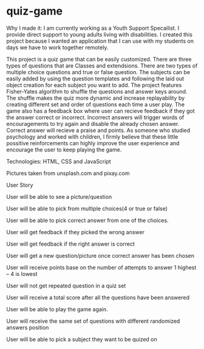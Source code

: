 # quiz-game
Why I made it:
I am currently working as a Youth Support Specailist. I provide direct support to young adults living with disabilities. 
I created this project because I wanted an application that I can use with my students on days we have to work together remotely.


This project is a quiz game that can be easily customized. There are three types of questions that are Classes and extendsions. 
There are two types of multiple choice questions and true or false question. The subjects can be easily added by using the question templates and following the laid out object creation for each subject you want to add.
The project features Fisher-Yates algorithm to shuffle the questions and answer keys around. 
The shuffle makes the quiz more dynamic and increase replayability by creating different set and order of questions each time a user play.
The game also has a feedback box where user can recieve feedback if they got the answer correct or incorrect.
Incorrect answers will trigger words of encouragements to try again and disable the already chosen answer.
Correct answer will recieve a praise and points. As someone who studied psychology and worked with children, I firmly believe that these little possitive reinforcements can highly improve the user experience and encourage the user to keep playing the game.


Technologies: HTML, CSS and JavaScript 

Pictures taken from unsplash.com and pixay.com

User Story

User will be able to see a picture/question 

User will be able to pick from multiple choices(4 or true or false)

User will be able to pick correct answer from one of the choices.

User will get feedback if they picked the wrong answer

User will get feedback if the right answer is correct

User will get a new question/picture once correct answer has been chosen

User will receive points base on the number of attempts to answer 1 highest – 4 is lowest

User will not get repeated question in a quiz set

User will receive a total score after all the questions have been answered

User will be able to play the game again.

User will receive the same set of questions with different randomized answers position

User will be able to pick a subject they want to be quized on
